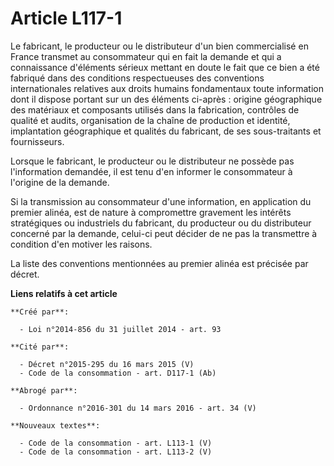 # Article L117-1

Le fabricant, le producteur ou le distributeur d'un bien commercialisé en France transmet au consommateur qui en fait la
demande et qui a connaissance d'éléments sérieux mettant en doute le fait que ce bien a été fabriqué dans des conditions
respectueuses des conventions internationales relatives aux droits humains fondamentaux toute information dont il dispose
portant sur un des éléments ci-après : origine géographique des matériaux et composants utilisés dans la fabrication,
contrôles de qualité et audits, organisation de la chaîne de production et identité, implantation géographique et qualités du
fabricant, de ses sous-traitants et fournisseurs. 

Lorsque le fabricant, le producteur ou le distributeur ne possède pas l'information demandée, il est tenu d'en informer le
consommateur à l'origine de la demande. 

Si la transmission au consommateur d'une information, en application du premier alinéa, est de nature à compromettre
gravement les intérêts stratégiques ou industriels du fabricant, du producteur ou du distributeur concerné par la demande,
celui-ci peut décider de ne pas la transmettre à condition d'en motiver les raisons. 

La liste des conventions mentionnées au premier alinéa est précisée par décret.

**Liens relatifs à cet article**

	**Créé par**:

	  - Loi n°2014-856 du 31 juillet 2014 - art. 93

	**Cité par**:

	  - Décret n°2015-295 du 16 mars 2015 (V)
	  - Code de la consommation - art. D117-1 (Ab)

	**Abrogé par**:

	  - Ordonnance n°2016-301 du 14 mars 2016 - art. 34 (V)

	**Nouveaux textes**:

	  - Code de la consommation - art. L113-1 (V)
	  - Code de la consommation - art. L113-2 (V)
